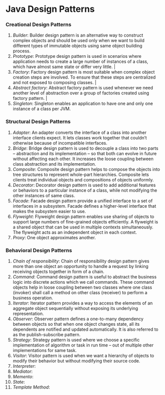 # Java Design Patterns
### Creational Design Patterns

1. *Builder*: Builder design pattern is an alternative way to construct complex objects and should be used only when we want to build different types of immutable objects using same object building process.
2. *Prototype*: Prototype design pattern is used in scenarios where application needs to create a large number of instances of a class, which have almost same state or differ very little. |
3. *Factory*: Factory design pattern is most suitable when complex object creation steps are involved. To ensure that these steps are centralized and not exposed to composing classes. |
4. *Abstract factory*: Abstract factory pattern is used whenever we need another level of abstraction over a group of factories created using factory pattern. |
5. *Singleton*: Singleton enables an application to have one and only one instance of a class per JVM.

### Structural Design Patterns

1. *Adapter*: An adapter converts the interface of a class into another interface clients expect. It lets classes work together that couldn’t otherwise because of incompatible interfaces.
2. *Bridge*: Bridge design pattern is used to decouple a class into two parts – abstraction and its implementation – so that both can evolve in future without affecting each other. It increases the loose coupling between class abstraction and its implementation.
3. *Composite*: Composite design pattern helps to compose the objects into tree structures to represent whole-part hierarchies. Composite lets clients treat individual objects and compositions of objects uniformly.
4. *Decorator*: Decorator design pattern is used to add additional features or behaviors to a particular instance of a class, while not modifying the other instances of same class.
5. *Facade*: Facade design pattern provide a unified interface to a set of interfaces in a subsystem. Facade defines a higher-level interface that makes the subsystem easier to use.
6. *Flyweight*: Flyweight design pattern enables use sharing of objects to support large numbers of fine-grained objects efficiently. A flyweight is a shared object that can be used in multiple contexts simultaneously. The flyweight acts as an independent object in each context.
7. *Proxy*: One object approximates another.

### Behavioral Design Patterns

1. *Chain of responsibility*: Chain of responsibility design pattern gives more than one object an opportunity to handle a request by linking receiving objects together in form of a chain.
2. *Command*: Command design pattern is useful to abstract the business logic into discrete actions which we call commands. These command objects help in loose coupling between two classes where one class (invoker) shall call a method on other class (receiver) to perform a business operation.
3. *Iterator*: Iterator pattern provides a way to access the elements of an aggregate object sequentially without exposing its underlying representation.
4. *Observer*: Observer pattern defines a one-to-many dependency between objects so that when one object changes state, all its dependents are notified and updated automatically. It is also referred to as the publish-subscribe pattern.
5. *Strategy*: Strategy pattern is used where we choose a specific implementation of algorithm or task in run time – out of multiple other implementations for same task.
6. *Visitor*: Visitor pattern is used when we want a hierarchy of objects to modify their behavior but without modifying their source code.
7. *Interpreter*:
8. *Mediator*:
9. *Memento*:
10. *State*:
11. *Template Method*:
